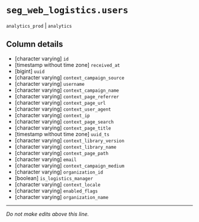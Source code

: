 # `seg_web_logistics.users`
`analytics_prod` | `analytics`

## Column details
* [character varying] `id`
* [timestamp without time zone] `received_at`
* [bigint]    `uuid`
* [character varying] `context_campaign_source`
* [character varying] `username`
* [character varying] `context_campaign_name`
* [character varying] `context_page_referrer`
* [character varying] `context_page_url`
* [character varying] `context_user_agent`
* [character varying] `context_ip`
* [character varying] `context_page_search`
* [character varying] `context_page_title`
* [timestamp without time zone] `uuid_ts`
* [character varying] `context_library_version`
* [character varying] `context_library_name`
* [character varying] `context_page_path`
* [character varying] `email`
* [character varying] `context_campaign_medium`
* [character varying] `organization_id`
* [boolean]   `is_logistics_manager`
* [character varying] `context_locale`
* [character varying] `enabled_flags`
* [character varying] `organization_name`

-------------------------------------------------------------------------------
*Do not make edits above this line.*
